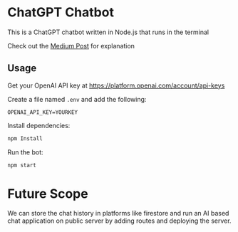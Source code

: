 # ChatGPT Chatbot

This is a ChatGPT chatbot written in Node.js that runs in the terminal

Check out the [Medium Post](https://medium.com/@naveen-varma/chatbot-with-openai-api-and-nodejs-7e1efc871604) for explanation

## Usage

Get your OpenAI API key at https://platform.openai.com/account/api-keys

Create a file named `.env` and add the following:

```
OPENAI_API_KEY=YOURKEY
```

Install dependencies:

```bash
npm Install
```

Run the bot:

```bash
npm start
```
# Future Scope

We can store the chat history in platforms like firestore and run an AI based chat application on public server by adding routes and deploying the server.
